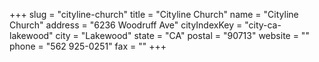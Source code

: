 +++
slug = "cityline-church"
title = "Cityline Church"
name = "Cityline Church"
address = "6236 Woodruff Ave"
cityIndexKey = "city-ca-lakewood"
city = "Lakewood"
state = "CA"
postal = "90713"
website = ""
phone = "562 925-0251"
fax = ""
+++

